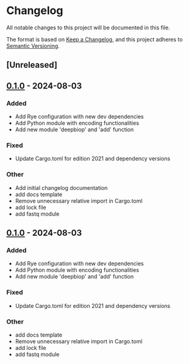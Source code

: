 # Changelog
All notable changes to this project will be documented in this file.

The format is based on [Keep a Changelog](https://keepachangelog.com/en/1.0.0/),
and this project adheres to [Semantic Versioning](https://semver.org/spec/v2.0.0.html).

## [Unreleased]

## [0.1.0](https://github.com/cauliyang/DeepBioP/releases/tag/py-deepbiop-v0.1.0) - 2024-08-03

### Added
- Add Rye configuration with new dev dependencies
- Add Python module with encoding functionalities
- Add new module 'deepbiop' and 'add' function

### Fixed
- Update Cargo.toml for edition 2021 and dependency versions

### Other
- Add initial changelog documentation
- add docs template
- Remove unnecessary relative import in Cargo.toml
- add lock file
- add fastq module

## [0.1.0](https://github.com/cauliyang/DeepBioP/releases/tag/py-deepbiop-v0.1.0) - 2024-08-03

### Added
- Add Rye configuration with new dev dependencies
- Add Python module with encoding functionalities
- Add new module 'deepbiop' and 'add' function

### Fixed
- Update Cargo.toml for edition 2021 and dependency versions

### Other
- add docs template
- Remove unnecessary relative import in Cargo.toml
- add lock file
- add fastq module
